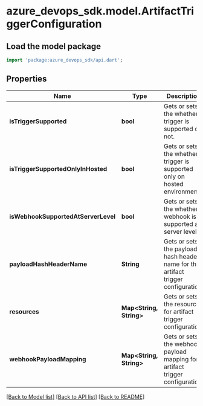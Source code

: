 # azure_devops_sdk.model.ArtifactTriggerConfiguration

## Load the model package
```dart
import 'package:azure_devops_sdk/api.dart';
```

## Properties
Name | Type | Description | Notes
------------ | ------------- | ------------- | -------------
**isTriggerSupported** | **bool** | Gets or sets the whether trigger is supported or not. | [optional] [default to null]
**isTriggerSupportedOnlyInHosted** | **bool** | Gets or sets the whether trigger is supported only on hosted environment. | [optional] [default to null]
**isWebhookSupportedAtServerLevel** | **bool** | Gets or sets the whether webhook is supported at server level. | [optional] [default to null]
**payloadHashHeaderName** | **String** | Gets or sets the payload hash header name for the artifact trigger configuration. | [optional] [default to null]
**resources** | **Map&lt;String, String&gt;** | Gets or sets the resources for artifact trigger configuration. | [optional] [default to {}]
**webhookPayloadMapping** | **Map&lt;String, String&gt;** | Gets or sets the webhook payload mapping for artifact trigger configuration. | [optional] [default to {}]

[[Back to Model list]](../README.md#documentation-for-models) [[Back to API list]](../README.md#documentation-for-api-endpoints) [[Back to README]](../README.md)


